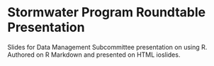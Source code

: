 # Stormwater Program Roundtable Presentation

Slides for Data Management Subcommittee presentation on using R. Authored on R Markdown and presented on HTML ioslides. 
